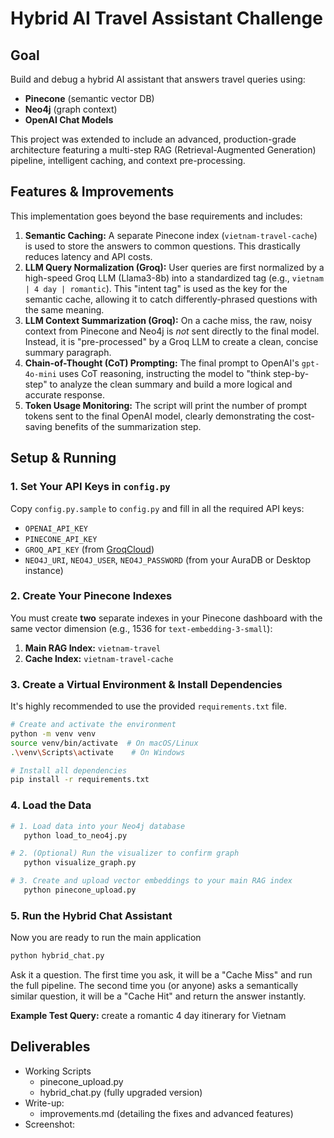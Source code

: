 # Hybrid AI Travel Assistant Challenge

## Goal

Build and debug a hybrid AI assistant that answers travel queries using:

- **Pinecone** (semantic vector DB)
- **Neo4j** (graph context)
- **OpenAI Chat Models**

This project was extended to include an advanced, production-grade architecture featuring a multi-step RAG (Retrieval-Augmented Generation) pipeline, intelligent caching, and context pre-processing.

## Features & Improvements

This implementation goes beyond the base requirements and includes:

1.  **Semantic Caching:** A separate Pinecone index (`vietnam-travel-cache`) is used to store the answers to common questions. This drastically reduces latency and API costs.
2.  **LLM Query Normalization (Groq):** User queries are first normalized by a high-speed Groq LLM (Llama3-8b) into a standardized tag (e.g., `vietnam | 4 day | romantic`). This "intent tag" is used as the key for the semantic cache, allowing it to catch differently-phrased questions with the same meaning.
3.  **LLM Context Summarization (Groq):** On a cache miss, the raw, noisy context from Pinecone and Neo4j is _not_ sent directly to the final model. Instead, it is "pre-processed" by a Groq LLM to create a clean, concise summary paragraph.
4.  **Chain-of-Thought (CoT) Prompting:** The final prompt to OpenAI's `gpt-4o-mini` uses CoT reasoning, instructing the model to "think step-by-step" to analyze the clean summary and build a more logical and accurate response.
5.  **Token Usage Monitoring:** The script will print the number of prompt tokens sent to the final OpenAI model, clearly demonstrating the cost-saving benefits of the summarization step.

## Setup & Running

### 1. Set Your API Keys in `config.py`

Copy `config.py.sample` to `config.py` and fill in all the required API keys:

- `OPENAI_API_KEY`
- `PINECONE_API_KEY`
- `GROQ_API_KEY` (from [GroqCloud](https://console.groq.com/keys))
- `NEO4J_URI`, `NEO4J_USER`, `NEO4J_PASSWORD` (from your AuraDB or Desktop instance)

### 2. Create Your Pinecone Indexes

You must create **two** separate indexes in your Pinecone dashboard with the same vector dimension (e.g., 1536 for `text-embedding-3-small`):

1.  **Main RAG Index:** `vietnam-travel`
2.  **Cache Index:** `vietnam-travel-cache`

### 3. Create a Virtual Environment & Install Dependencies

It's highly recommended to use the provided `requirements.txt` file.

```bash
# Create and activate the environment
python -m venv venv
source venv/bin/activate  # On macOS/Linux
.\venv\Scripts\activate    # On Windows

# Install all dependencies
pip install -r requirements.txt
```

### 4. Load the Data

```bash
# 1. Load data into your Neo4j database
   python load_to_neo4j.py

# 2. (Optional) Run the visualizer to confirm graph
   python visualize_graph.py

# 3. Create and upload vector embeddings to your main RAG index
   python pinecone_upload.py
```

### 5. Run the Hybrid Chat Assistant

Now you are ready to run the main application

```bash
python hybrid_chat.py
```

Ask it a question. The first time you ask, it will be a "Cache Miss" and run the full pipeline. The second time you (or anyone) asks a semantically similar question, it will be a "Cache Hit" and return the answer instantly.

**Example Test Query:** create a romantic 4 day itinerary for Vietnam

## Deliverables

- Working Scripts
  - pinecone_upload.py
  - hybrid_chat.py (fully upgraded version)
- Write-up:
  - improvements.md (detailing the fixes and advanced features)
- Screenshot:
